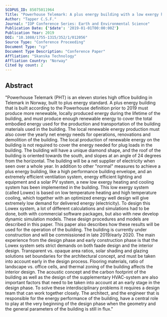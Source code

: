 ```yaml
---
SCOPUS_ID: 85075011964
Title: "Powerhouse Telemark: A plus energy building with a low exergy heating and cooling system"
Author: "Tapper C.S.F."
Journal: "IOP Conference Series: Earth and Environmental Science"
Publication Date: {'$date': '2019-01-01T00:00:00Z'}
Publication Year: 2019
DOI: "10.1088/1755-1315/352/1/012056"
Source Type: "Conference Proceeding"
Document Type: "cp"
Document Type Description: "Conference Paper"
Affliation: "Skanska Technology"
Affliation Country: "Norway"
Cited by count: 2
---
```


## Abstract
"Powerhouse Telemark (PHT) is an eleven stories high office building in Telemark in Norway, built to plus energy standard. A plus energy building that is built according to the Powerhouse definition prior to 2019 must produce more renewable, locally produced energy during the lifetime of the building, and must produce enough renewable energy to cover the total embodied energy used for the production and transportation of the building materials used in the building. The local renewable energy production must also cover the yearly net energy needs for operations, renovations and demolition of the building. The local production of renewable energy on the building is not required to cover the energy needed for plug loads in the building. The building will have a unique diamond shape, and the roof of the building is oriented towards the south, and slopes at an angle of 24 degrees from the horizontal. The building will be a net supplier of electricity when seen over a whole year. In addition to other \"normal\" measures to achieve a plus energy building, like a high performance building envelope, and an extremely efficient ventilation system, energy efficient lighting and equipment and a solar PV system, a new low exergy heating and cooling system has been implemented in the building. This low exergy system (called Lowex) is based on low temperature heating and high temperature cooling, which together with an optimized energy well design will give extremely low demand for delivered energy (electricity). To design this Lowex system, a lot of different calculations and simulations had to be done, both with commercial software packages, but also with new develop dynamic simulation models. These design procedures and models are described in this paper. This paper also describes how these results will be used for the operation of the building. The building is currently under construction and will be commissioned in late 2019/early 2020. The main experience from the design phase and early construction phase is that the Lowex system sets strict demands on both faade design and the interior design. Transparent vs. opaque area ratios, solar shading and glazing solutions set boundaries for the architectural concept, and must be taken into account early in the design process. Flooring materials, ratio of landscape vs. office cells, and thermal zoning of the building affects the interior design. The acoustic concept and the carbon footprint of the building as well as the design of the supplementary HVAC-system are also important factors that need to be taken into account at an early stage in the design phase. To solve these interdisciplinary problems it requires a design team that can work together closely. The architect, and the engineer that is responsible for the energy performance of the building, have a central role to play at the very beginning of the design phase when the geometry and the general parameters of the building is still in flux."
